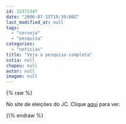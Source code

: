 ```yaml
---
id: 12372347
date: "2006-07-15T19:39:00Z"
last_modified_at: null
tags:
  - "cerveja"
  - "pesquisa"
categories:
  - "noticias"
title: "Veja a pesquisa completa"
sutia: null
chapeu: null
autor: null
imagem: null
---
```

{\% raw %}
<p><P>No site de eleições do JC. Clique <A href=\"https://jc3.uol.com.br/especiais/eleicoes2006/2006/07/15/not_249.php\" target=_blank>aqui</A> para ver.</P> </p>
{\% endraw %}